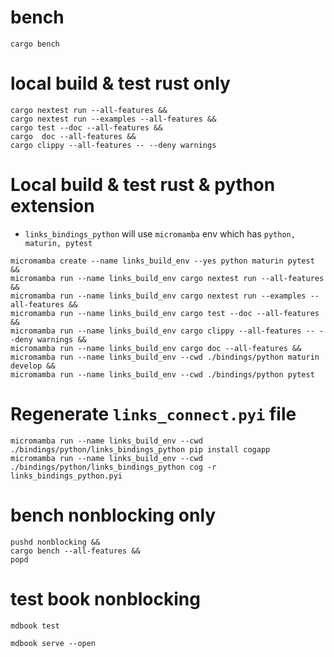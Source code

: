 # bench
```shell
cargo bench
```

# local build & test rust only
```shell
cargo nextest run --all-features &&
cargo nextest run --examples --all-features &&
cargo test --doc --all-features &&
cargo  doc --all-features &&
cargo clippy --all-features -- --deny warnings
```

# Local build & test rust & python extension
* `links_bindings_python` will use `micromamba` env which has `python, maturin, pytest`
```shell
micromamba create --name links_build_env --yes python maturin pytest &&
micromamba run --name links_build_env cargo nextest run --all-features &&
micromamba run --name links_build_env cargo nextest run --examples --all-features && 
micromamba run --name links_build_env cargo test --doc --all-features &&
micromamba run --name links_build_env cargo clippy --all-features -- --deny warnings &&
micromamba run --name links_build_env cargo doc --all-features &&
micromamba run --name links_build_env --cwd ./bindings/python maturin develop &&
micromamba run --name links_build_env --cwd ./bindings/python pytest
```

# Regenerate `links_connect.pyi` file
```shell    
micromamba run --name links_build_env --cwd ./bindings/python/links_bindings_python pip install cogapp
micromamba run --name links_build_env --cwd ./bindings/python/links_bindings_python cog -r links_bindings_python.pyi
```

# bench nonblocking only 
```shell
pushd nonblocking &&
cargo bench --all-features &&
popd
```

# test book nonblocking
```shell
mdbook test
```
```shell
mdbook serve --open
```
